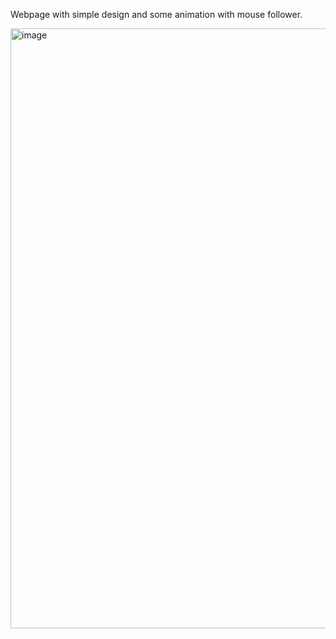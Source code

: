 Webpage with simple design and some animation with mouse follower.

<img width="960" alt="image" src="https://github.com/patelharsh80874/cactus/assets/110234600/51c87d6d-42f1-4aa0-9121-2c97cb4c05e1">






